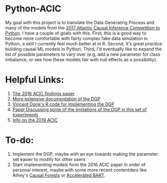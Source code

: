 # Python-ACIC

My goal with this project is to translate the Data Generating Process and many of the models from the [2017 Atlantic Causal Inference Competition to Python](). I have a couple of goals with this. First, this is a good way to become more comfortable with fairly complex fake data simulation in Python, a skill I currently feel much better at in R. Second, it's great practice building causal ML models in Python. Third, I'd eventually like to expand the list of possible parameters to vary over (e.g, add a new parameter for class imbalance, or see how these models fair with null effects as a possibility).

# Helpful Links:
1. [The 2016 ACIC findings paper](https://arxiv.org/abs/1707.02641) 
2. [More extensive documentation of the DGP](https://arxiv.org/abs/1905.09515)
3. [Vincent Dorie's R code for implementing the DGP](https://github.com/vdorie/aciccomp/tree/master/2017)
4. [Paper Discussing some of the limitations of the DGP in this set of experiments](https://projecteuclid.org/euclid.ss/1555056035)
5. [Info on the 2019 ACIC](https://sites.google.com/view/acic2019datachallenge/data-challenge?authuser=0)

# To-do:
1. Implement the DGP, maybe with an eye towards making the parameter set easier to modify for other users
2. Start implementing models form the 2016 ACIC paper in order of personal interest, maybe with some more recent contentders like Athey's [Causal Forests](https://arxiv.org/abs/1902.07409) or [Accelerated BART](https://arxiv.org/abs/1810.02215).
